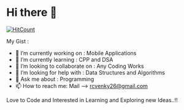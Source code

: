 # Hi there 👋

[![HitCount](http://hits.dwyl.com/rcvenky/rcvenky.svg)](http://hits.dwyl.com/rcvenky/rcvenky)

<!--
**rcvenky/rcvenky** is a ✨ _special_ ✨ repository because its `README.md` (this file) appears on your GitHub profile.
-->

 My Gist :


 - 🔭 I’m currently working on : Mobile Applications
 - 🌱 I’m currently learning : CPP and DSA
 - 👯 I’m looking to collaborate on : Any Coding Works
 - 🤔 I’m looking for help with : Data Structures and Algorithms
 - 💬 Ask me about : Programming
 - 📫 How to reach me: Mail --> rcvenky26@gmail.com

Love to Code and Interested in Learning and Exploring new Ideas..!!

<!--
# - 📫 How to reach me: [Venkatesh Rajendran](rcvenky26@gmail.com)
-->
